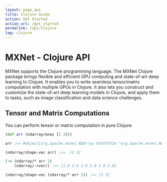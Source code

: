 ```yaml
---
layout: page_api
title: Clojure Guide
action: Get Started
action_url: /get_started
permalink: /api/clojure
tag: clojure
---
```


# MXNet - Clojure API

MXNet supports the Clojure programming language. The MXNet Clojure package brings flexible and efficient GPU
computing and state-of-art deep learning to Clojure. It enables you to write seamless tensor/matrix computation with multiple GPUs in Clojure. It also lets you construct and customize the state-of-art deep learning models in Clojure, and apply them to tasks, such as image classification and data science challenges.


## Tensor and Matrix Computations
You can perform tensor or matrix computation in pure Clojure:

```clojure
(def arr (ndarray/ones [2 3]))

arr ;=> #object[org.apache.mxnet.NDArray 0x597d72e "org.apache.mxnet.NDArray@e35c3ba9"]

(ndarray/shape-vec arr) ;=>  [2 3]

(-> (ndarray/* arr 2)
    (ndarray/->vec)) ;=> [2.0 2.0 2.0 2.0 2.0 2.0]

(ndarray/shape-vec (ndarray/* arr 2)) ;=> [2 3]

```
